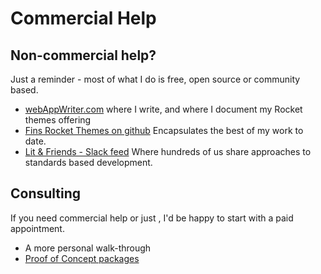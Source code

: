 # Commercial Help

## Non-commercial help?

Just a reminder - most of what I do is free, open source or community based.

- [webAppWriter.com](https://webappwriter.com) where I write, and where I document my Rocket themes offering
- [ Fins Rocket Themes on github](https://github.com/petecarapetyan/fins-rocket-themes) Encapsulates the best of my work to date.
- [Lit & Friends - Slack feed](https://lit.dev/slack-invite) Where hundreds of us share approaches to standards based development.

## Consulting

If you need commercial help or just , I'd be happy to start with a paid appointment.

- A more personal walk-through
- [Proof of Concept packages](/packages/)

<!-- Calendly inline widget begin -->
<div class="calendly-inline-widget" data-url="https://calendly.com/datafundamentals?hide_landing_page_details=1" style="min-width:320px;height:630px;"></div>
<script type="text/javascript" src="https://assets.calendly.com/assets/external/widget.js" async></script>
<!-- Calendly inline widget end -->